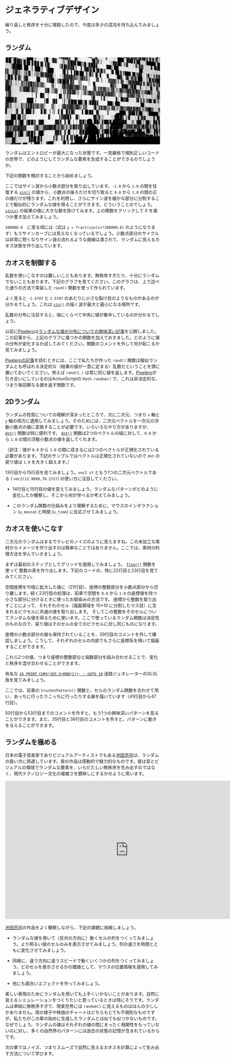 # ジェネラティブデザイン

繰り返しと秩序を十分に堪能したので、今度は多少の混沌を持ち込んでみましょう。

## ランダム

[![Ryoji Ikeda - test pattern (2008) ](ryoji-ikeda.jpg) ](http://www.ryojiikeda.com/project/testpattern/#testpattern_live_set)

ランダムはエントロピーが最大になった状態です。一見厳格で規則正しいコードの世界で、どのようにしてランダムな要素を生成することができるのでしょうか。

下記の関数を検討することから始めましょう。

<div class="simpleFunction" data="y = fract(sin(x)*1.0);"></div>

ここではサイン波から小数点部分を取り出しています。```-1.0``` から ```1.0``` の間を往復する [```sin()```](../glossary/?search=sin) の値から、小数点の後ろだけを切り取ると ```0.0``` から ```1.0``` の間の正の値だけが残ります。これを利用し、さらにサイン波を細かな部分に分割することで擬似的にランダムな値を得ることができます。どういうことのでしょう。[```sin(x)```](../glossary/?search=sin) の結果の値に大きな数を掛けてみます。上の関数をクリックして 0 を幾つか書き加えてみましょう。

```100000.0```　に至る頃には（式は ```y = fract(sin(x)*100000.0)``` のようになります）もうサインカーブには見えなくなっているでしょう。小数点部分のサイクルは非常に短くなりサイン波の流れるような曲線は潰されて、ランダムに見えるカオス状態を作り出しています。

## カオスを制御する

乱数を使いこなすのは難しいこともあります。無秩序すぎたり、十分にランダムでないこともあります。下記のグラフを見てください。このグラフは、上で述べた通りの方法で実装した ```rand()``` 関数を使って作られています。

よく見ると ```-1.5707``` と ```1.5707``` のあたりに小さな裂け目のようなものがあるのが分かるでしょう。これは [```sin()```](../glossary/?search=sin) の描く波が最大と最小になる場所です。

乱数の分布に注目すると、端にくらべて中央に値が集中しているのが分かるでしょう。


<div class="simpleFunction" data="y = rand(x);
//y = rand(x)*rand(x);
//y = sqrt(rand(x));
//y = pow(rand(x),5.);"></div>

以前に[Pixelero](https://pixelero.wordpress.com)は[ランダムな値の分布についての興味深い記事](https://pixelero.wordpress.com/2008/04/24/various-functions-and-various-distributions-with-mathrandom/)を公開しました。この記事から、上記のグラフに幾つかの関数を加えておきました。どのように値の分布が変化するか試してみてください。関数のコメントを外して何が起こるか見てみましょう。

[Pixeleroの記事](https://pixelero.wordpress.com/2008/04/24/various-functions-and-various-distributions-with-mathrandom/)を読むときには、ここで私たちが作った ```rand()``` 関数は擬似ランダムとも呼ばれる決定的な（結果の値が一意に定まる）乱数だということを頭に置いておいてください。例えば ```rand(1.)``` は常に同じ値を返します。[Pixelero](https://pixelero.wordpress.com/2008/04/24/various-functions-and-various-distributions-with-mathrandom/)が引き合いにしているのはActionScriptの ```Math.random()``` で、これは非決定的な、つまり毎回異なる値を返す関数です。

## 2Dランダム

ランダムの性質についての理解が深まったところで、次に二次元、つまり ```x``` 軸と ```y``` 軸の両方に適用してみましょう。そのためには、二次元ベクトルを一次元の浮動小数点の値に変換することが必要です。いろいろなやり方がありますが、[```dot()```](../glossary/?search=dot) 関数は特に便利です。 [```dot()```](../glossary/?search=dot) 関数は2つのベクトルの組に対して、```0.0``` から ```1.0``` の間の浮動小数点の値を返してくれます。

（訳注：値が ```0.0``` から ```1.0``` の間に収まるには2つのベクトルが正規化されている必要があります。下記のサンプルではベクトルは正規化されていないので ```dot``` の戻り値は ```1.0``` を大きく超えます。）

<div class="codeAndCanvas" data="2d-random.frag"></div>

13行目から15行目を見てみましょう。```vec2 st``` ともう1つの二次元ベクトルである ( ```vec2(12.9898,78.233)```) の使い方に注目してください。

* 14行目と15行目の値を変えてみましょう。ランダムなパターンがどのように変化したか観察し、そこから何が学べるか考えてみましょう。

* このランダム関数の仕組みをより理解するために、マウスのインタラクション (```u_mouse```) と時間 (```u_time```) に反応させてみましょう。

## カオスを使いこなす

二次元のランダムはまるでテレビのノイズのように見えますね。この未加工な素材からイメージを作り出すのは簡単なことではありません。ここでは、素材の料理方法を学んでいきましょう。

まずは最初のステップとしてグリッドを適用してみましょう。 [```floor()```](../glossary/?search=floor) 関数を使って 整数の表を作り出します。下記のコードの、特に22行目と23行目を見てみてください。

<div class="codeAndCanvas" data="2d-random-mosaic.frag"></div>

空間座標を10倍に拡大した後に（21行目）、座標の整数部分を小数点部分から切り離します。続く23行目の処理は、前章で空間を ```0.0``` から ```1.0``` の座標値を持つ小さな部分に分けるときに使ったお馴染みの方法です。
座標から整数を取り出すことによって、それぞれのセル（描画領域を 10×10 に分割したマス目）に含まれるピクセルに共通の値を取り出します。
そしてこの整数をそのセルについてランダムな値を得るために使います。ここで使っているランダム関数は決定性のものなので、戻り値はそのセルの全てのピクセルに対し同じものになります。

座標の小数点部分の値も保持されていることを、29行目のコメントを外して確認しましょう。こうして、それぞれのセルの内部でもさらに座標系を用いて描画することができます。

これら2つの値、つまり座標の整数部分と端数部分を組み合わせることで、変化と秩序を混ぜ合わせることができます。

有名な [```10 PRINT CHR$(205.5+RND(1)); : GOTO 10```](https://www.google.com/search?q=10+PRINT+CHR%24%28205.5%2BRND%281%29%29%3B+%3A+GOTO+10) 迷路ジェネレーターのGLSL版を見てみましょう。

<div class="codeAndCanvas" data="2d-random-truchet.frag"></div>

ここでは、前章の ```truchetPattern()``` 関数と、セルのランダム関数を合わせて用い、あっちに行ったりこっちに行ったりする線を描いています（41行目から47行目）。

50行目から53行目までのコメントを外すと、もう1つの興味深いパターンを見ることができます。また、35行目と36行目のコメントを外すと、パターンに動きを与えることができます。

## ランダムを極める

日本の電子音楽家でありビジュアルアーティストでもある[池田亮司](http://www.ryojiikeda.com/)は、ランダムの扱い方に熟達しています。彼の作品は感動的で魅力的なものです。彼は音とビジュアルの領域でランダムな要素を、いらだたしい無秩序を生み出すのではなく、現代テクノロジー文化の複雑さを鏡映しにするかのように用います。

<iframe src="https://player.vimeo.com/video/76813693?title=0&byline=0&portrait=0" width="800" height="450" frameborder="0" webkitallowfullscreen mozallowfullscreen allowfullscreen></iframe>

[池田亮司](http://www.ryojiikeda.com/)の作品をよく観察しながら、下記の課題に挑戦しましょう。

* ランダムな値を用いて（反対の方向に）動くセルの列をつくってみましょう。より明るい値のセルのみを表示させてみましょう。列の速さを時間とともに変化させてみましょう。

<a href="../editor.php#10/ikeda-00.frag"><canvas id="custom" class="canvas" data-fragment-url="ikeda-00.frag"  width="520px" height="200px"></canvas></a>

* 同様に、違う方向に違うスピードで動くいくつかの列をつくってみましょう。どのセルを表示させるかの閾値として、マウスの位置情報を適用してみましょう。

<a href="../editor.php#10/ikeda-03.frag"><canvas id="custom" class="canvas" data-fragment-url="ikeda-03.frag"  width="520px" height="200px"></canvas></a>

* 他にも面白いエフェクトを作ってみましょう。

<a href="../editor.php#10/ikeda-04.frag"><canvas id="custom" class="canvas" data-fragment-url="ikeda-04.frag"  width="520px" height="200px"></canvas></a>

美しい表現のためにランダムを用いても上手くいかないことがあります。自然に見えるシミュレーションをつくりたいと思っているときは特にそうです。ランダムは単純に無秩序すぎて、現実世界には ```random()``` に見えるものはほんの少ししかありません。雨の様子や株価のチャートはどちらもとても不規則なものですが、私たちがこの章の始めに生成したランダムとは似ても似つかないものです。なぜでしょう。ランダムの値はそれぞれの値の間にまったく相関性をもっていないのに対し、多くの自然界のパターンには過去の状態の記憶が含まれているからです。

次の章ではノイズ、つまりスムーズで自然に見えるカオスを計算によって生み出す方法について学びます。
